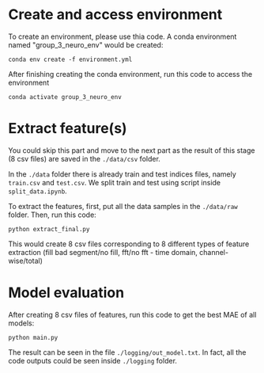 # Create and access environment
To create an environment, please use thia code. A conda environment named "group_3_neuro_env" would be created:
```
conda env create -f environment.yml
```

After finishing creating the conda environment, run this code to access the environment
```
conda activate group_3_neuro_env
```

# Extract feature(s)
You could skip this part and move to the next part as the result of this stage (8 csv files) are saved in the ```./data/csv``` folder.
 
In the ```./data``` folder there is already train and test indices files, namely ```train.csv``` and ```test.csv```. We split train and test using script inside ```split_data.ipynb```.

To extract the features, first, put all the data samples in the ```./data/raw``` folder. Then, run this code:
```
python extract_final.py
```

This would create 8 csv files corresponding to 8 different types of feature extraction (fill bad segment/no fill, fft/no fft - time domain, channel-wise/total)

# Model evaluation
After creating 8 csv files of features, run this code to get the best MAE of all models:
```
python main.py
```

The result can be seen in the file ```./logging/out_model.txt```. In fact, all the code outputs could be seen inside ```./logging``` folder.
